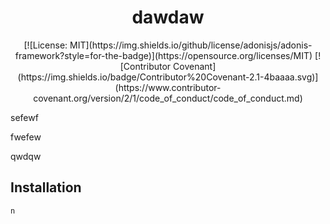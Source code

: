 # <div align="center">dawdaw<div>

<div align="center">[![License: MIT](https://img.shields.io/github/license/adonisjs/adonis-framework?style=for-the-badge)](https://opensource.org/licenses/MIT) [![Contributor Covenant](https://img.shields.io/badge/Contributor%20Covenant-2.1-4baaaa.svg)](https://www.contributor-covenant.org/version/2/1/code_of_conduct/code_of_conduct.md)</div>

sefewf

fwefew

qwdqw

## Installation

```
n
```

